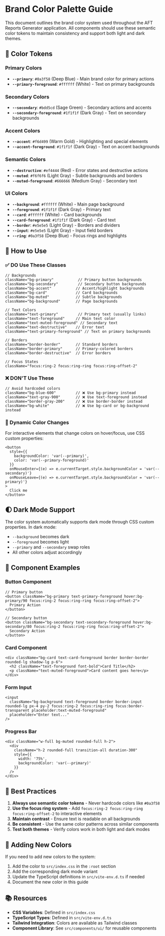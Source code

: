# Brand Color Palette Guide

This document outlines the brand color system used throughout the AFT Reports Generator application. All components should use these semantic color tokens to maintain consistency and support both light and dark themes.

## 🎨 Color Tokens

### Primary Colors
- **`--primary`**: `#0a3f58` (Deep Blue) - Main brand color for primary actions
- **`--primary-foreground`**: `#ffffff` (White) - Text on primary backgrounds

### Secondary Colors
- **`--secondary`**: `#bdd5cd` (Sage Green) - Secondary actions and accents
- **`--secondary-foreground`**: `#1f1f1f` (Dark Gray) - Text on secondary backgrounds

### Accent Colors
- **`--accent`**: `#f6d499` (Warm Gold) - Highlighting and special elements
- **`--accent-foreground`**: `#1f1f1f` (Dark Gray) - Text on accent backgrounds

### Semantic Colors
- **`--destructive`**: `#ef4444` (Red) - Error states and destructive actions
- **`--muted`**: `#f6f6f6` (Light Gray) - Subtle backgrounds and borders
- **`--muted-foreground`**: `#666666` (Medium Gray) - Secondary text

### UI Colors
- **`--background`**: `#ffffff` (White) - Main page background
- **`--foreground`**: `#1f1f1f` (Dark Gray) - Primary text
- **`--card`**: `#ffffff` (White) - Card backgrounds
- **`--card-foreground`**: `#1f1f1f` (Dark Gray) - Card text
- **`--border`**: `#e5e5e5` (Light Gray) - Borders and dividers
- **`--input`**: `#e5e5e5` (Light Gray) - Input field borders
- **`--ring`**: `#0a3f58` (Deep Blue) - Focus rings and highlights

## 🚀 How to Use

### ✅ DO Use These Classes

```tsx
// Backgrounds
className="bg-primary"           // Primary button backgrounds
className="bg-secondary"         // Secondary button backgrounds
className="bg-accent"           // Accent/highlight backgrounds
className="bg-card"             // Card backgrounds
className="bg-muted"            // Subtle backgrounds
className="bg-background"       // Page backgrounds

// Text Colors
className="text-primary"         // Primary text (usually links)
className="text-foreground"     // Main text color
className="text-muted-foreground" // Secondary text
className="text-destructive"    // Error text
className="text-primary-foreground" // Text on primary backgrounds

// Borders
className="border-border"       // Standard borders
className="border-primary"      // Primary-colored borders
className="border-destructive"  // Error borders

// Focus States
className="focus:ring-2 focus:ring-ring focus:ring-offset-2"
```

### ❌ DON'T Use These

```tsx
// Avoid hardcoded colors
className="bg-blue-600"         // ❌ Use bg-primary instead
className="text-gray-900"       // ❌ Use text-foreground instead
className="border-gray-200"     // ❌ Use border-border instead
className="bg-white"            // ❌ Use bg-card or bg-background instead
```

### 🔄 Dynamic Color Changes

For interactive elements that change colors on hover/focus, use CSS custom properties:

```tsx
<button
  style={{ 
    backgroundColor: 'var(--primary)', 
    color: 'var(--primary-foreground)' 
  }}
  onMouseEnter={(e) => e.currentTarget.style.backgroundColor = 'var(--secondary)'}
  onMouseLeave={(e) => e.currentTarget.style.backgroundColor = 'var(--primary)'}
>
  Click me
</button>
```

## 🌓 Dark Mode Support

The color system automatically supports dark mode through CSS custom properties. In dark mode:
- `--background` becomes dark
- `--foreground` becomes light
- `--primary` and `--secondary` swap roles
- All other colors adjust accordingly

## 📱 Component Examples

### Button Component
```tsx
// Primary button
<button className="bg-primary text-primary-foreground hover:bg-primary/90 focus:ring-2 focus:ring-ring focus:ring-offset-2">
  Primary Action
</button>

// Secondary button
<button className="bg-secondary text-secondary-foreground hover:bg-secondary/80 focus:ring-2 focus:ring-ring focus:ring-offset-2">
  Secondary Action
</button>
```

### Card Component
```tsx
<div className="bg-card text-card-foreground border border-border rounded-lg shadow-lg p-6">
  <h2 className="text-foreground font-bold">Card Title</h2>
  <p className="text-muted-foreground">Card content goes here</p>
</div>
```

### Form Input
```tsx
<input
  className="bg-background text-foreground border border-input rounded-lg px-4 py-2 focus:ring-2 focus:ring-ring focus:border-transparent placeholder:text-muted-foreground"
  placeholder="Enter text..."
/>
```

### Progress Bar
```tsx
<div className="w-full bg-muted rounded-full h-2">
  <div
    className="h-2 rounded-full transition-all duration-300"
    style={{ 
      width: '75%',
      backgroundColor: 'var(--primary)'
    }}
  />
</div>
```

## 🎯 Best Practices

1. **Always use semantic color tokens** - Never hardcode colors like `#0a3f58`
2. **Use the focus ring system** - Add `focus:ring-2 focus:ring-ring focus:ring-offset-2` to interactive elements
3. **Maintain contrast** - Ensure text is readable on all backgrounds
4. **Be consistent** - Use the same color patterns across similar components
5. **Test both themes** - Verify colors work in both light and dark modes

## 🔧 Adding New Colors

If you need to add new colors to the system:

1. Add the color to `src/index.css` in the `:root` section
2. Add the corresponding dark mode variant
3. Update the TypeScript definitions in `src/vite-env.d.ts` if needed
4. Document the new color in this guide

## 📚 Resources

- **CSS Variables**: Defined in `src/index.css`
- **TypeScript Types**: Defined in `src/vite-env.d.ts`
- **Tailwind Integration**: Colors are available as Tailwind classes
- **Component Library**: See `src/components/ui/` for reusable components 